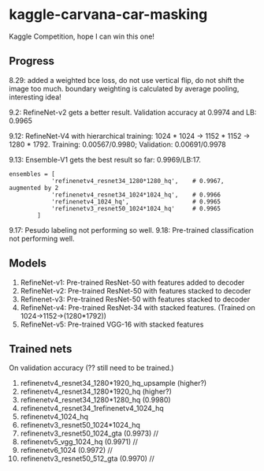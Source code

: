 # kaggle-carvana-car-masking
Kaggle Competition, hope I can win this one!



## Progress

8.29: added a weighted bce loss, do not use vertical flip, do not shift the image too much. boundary weighting is calculated by average pooling, interesting idea!

9.2: RefineNet-v2 gets a better result. Validation accuracy at 0.9974 and LB: 0.9965

9.12: RefineNet-V4 with hierarchical training: 1024 * 1024 -> 1152 * 1152 -> 1280 * 1792. Training: 0.00567/0.9980; Validation: 0.00691/0.9978

9.13: Ensemble-V1 gets the best result so far: 0.9969/LB:17. 

    ensembles = [
                'refinenetv4_resnet34_1280*1280_hq',    # 0.9967, augmented by 2
                'refinenetv4_resnet34_1024*1024_hq',    # 0.9966
                'refinenetv4_1024_hq',                  # 0.9965
                'refinenetv3_resnet50_1024*1024_hq'     # 0.9965
            ]
  
9.17: Pesudo labeling not performing so well.
9.18: Pre-trained classification not performing well.


## Models

1. RefineNet-v1: Pre-trained ResNet-50 with features added to decoder
2. RefineNet-v2: Pre-trained ResNet-50 with features stacked to decoder
3. Refinenet-v3: Pre-trained ResNet-50 with features stacked to decoder
4. RefineNet-v4: Pre-trained ResNet-34 with stacked features. (Trained on 1024->1152->(1280*1792))
5. RefineNet-v5: Pre-trained VGG-16 with stacked features


## Trained nets

On validation accuracy (?? still need to be trained.)

1. refinenetv4_resnet34_1280*1920_hq_upsample (higher?)
2. refinenetv4_resnet34_1280*1920_hq (higher?)
3. refinenetv4_resnet34_1280*1280_hq (0.9980)
4. refinenetv4_resnet34_1refinenetv4_1024_hq
5. refinenetv4_1024_hq
6. refinenetv3_resnet50_1024*1024_hq
7. refinenetv3_resnet50_1024_gta (0.9973) //
8. refinenetv5_vgg_1024_hq (0.9971) //
9. refinenetv6_1024 (0.9972) //
10. refinenetv3_resnet50_512_gta (0.9970) //

